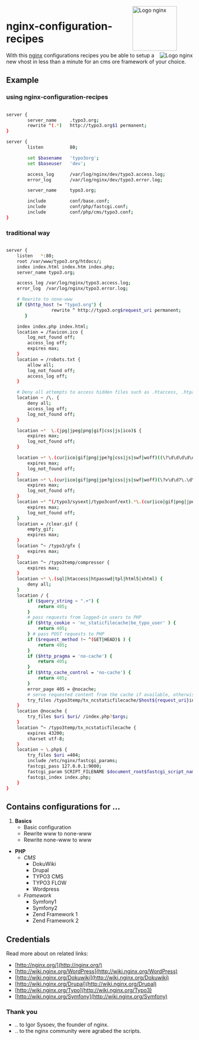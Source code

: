 <img src="http://ebmedia.eventbrite.com/s3-s3/eventlogos/6576803/1238025969-14.jpg" alt="Logo nginx" width="120" style="margin:2px 43px" align="right">

nginx-configuration-recipes 
===========================

<a href="http://nginx.org/">
<img src="http://upload.wikimedia.org/wikipedia/de/thumb/2/2c/Nginx_Logo.svg/200px-Nginx_Logo.svg.png" alt="Logo nginx" align="right"></a>

With this [nginx](http://nginx.org/) configurations recipes you be able to setup a new vhost in less than a minute for an cms ore framework of your choice. 

## Example

### using nginx-configuration-recipes

```bash

server {
		server_name		.typo3.org;
		rewrite ^(.*) 	http://typo3.org$1 permanent;
}

server {
		listen			80;

		set $basename 	'typo3org';
		set $baseuser 	'dev';

		access_log		/var/log/nginx/dev/typo3.access.log;
		error_log		/var/log/nginx/dev/typo3.error.log;

		server_name		typo3.org;

		include			conf/base.conf;
		include			conf/php/fastcgi.conf;
		include			conf/php/cms/typo3.conf;
}
```

### traditional way
```bash

server {
    listen   *:80;
    root /var/www/typo3.org/htdocs/;
    index index.html index.htm index.php;
    server_name typo3.org;

    access_log /var/log/nginx/typo3.access.log;
    error_log  /var/log/nginx/typo3.error.log;

	# Rewrite to none-www
    if ($http_host != "typo3.org") {
                 rewrite ^ http://typo3.org$request_uri permanent;
       }

    index index.php index.html;
    location = /favicon.ico {
        log_not_found off;
        access_log off;
        expires max;
    }
    location = /robots.txt {
        allow all;
        log_not_found off;
        access_log off;
    }

    # Deny all attempts to access hidden files such as .htaccess, .htpasswd, .DS_Store (Mac).
    location ~ /\. {
        deny all;
        access_log off;
        log_not_found off;
    }

    location ~*  \.(jpg|jpeg|png|gif|css|js|ico)$ {
        expires max;
        log_not_found off;
    }

    location ~* \.(cur|ico|gif|png|jpe?g|css|js|swf|woff)((\?\d\d\d\d\d\d\d\d\d\d)|(\?s=\d\d\d\d\d\d\d\d\d\d))$ {
        expires max;
        log_not_found off;
    }
    location ~* \.(cur|ico|gif|png|jpe?g|css|js|swf|woff)(\?v\d\d?\.\d\d?\.\d\d?)$ {
        expires max;
        log_not_found off;
    }
    location ~* ^(/typo3/sysext|/typo3conf/ext).*\.(cur|ico|gif|png|jpe?g|css|js|swf|woff) {
        expires max;
        log_not_found off;
    }
    location = /clear.gif {
        empty_gif;
        expires max;
    }
    location ^~ /typo3/gfx {
        expires max;
    }
    location ^~ /typo3temp/compressor {
        expires max;
    }
    location ~* \.(sql|htaccess|htpasswd|tpl|html5|xhtml) {
        deny all;
    }
    location / {
        if ($query_string ~ ".+") {
            return 405;
        }
        # pass requests from logged-in users to PHP
        if ($http_cookie ~ 'nc_staticfilecache|be_typo_user' ) {
            return 405;
        } # pass POST requests to PHP
        if ($request_method !~ ^(GET|HEAD)$ ) {
            return 405;
        }
        if ($http_pragma = 'no-cache') {
            return 405;
        }
        if ($http_cache_control = 'no-cache') {
            return 405;
        }
        error_page 405 = @nocache;
        # serve requested content from the cache if available, otherwise pass the request to PHP
        try_files /typo3temp/tx_ncstaticfilecache/$host${request_uri}index.html @nocache;
    }
    location @nocache {
        try_files $uri $uri/ /index.php?$args;
    }
    location ^~ /typo3temp/tx_ncstaticfilecache {
        expires 43200;
        charset utf-8;
    }
    location ~ \.php$ {
        try_files $uri =404;
        include /etc/nginx/fastcgi_params;
        fastcgi_pass 127.0.0.1:9000;
        fastcgi_param SCRIPT_FILENAME $document_root$fastcgi_script_name;
        fastcgi_index index.php;
    }
}
```


## Contains configurations for ...

1. **Basics**
   - Basic configuration  
   - Rewrite www to none-www
   - Rewrite none-www to www

- **PHP**
  - _CMS_
    - DokuWiki
    - Drupal
    - TYPO3 CMS
    - TYPO3 FLOW
    - Wordpress
  - _Framework_
    - Symfony1
    - Symfony2
    - Zend Framework 1
    - Zend Framework 2


## Credentials
Read more about on related links:

- [http://nginx.org/](http://nginx.org/)‎
- [http://wiki.nginx.org/WordPress](http://wiki.nginx.org/WordPress)‎
- [http://wiki.nginx.org/Dokuwiki](http://wiki.nginx.org/Dokuwiki)
- [http://wiki.nginx.org/Drupal](http://wiki.nginx.org/Drupal)
- [http://wiki.nginx.org/Typo](http://wiki.nginx.org/Typo3)
- [http://wiki.nginx.org/Symfony](http://wiki.nginx.org/Symfony)

### Thank you
 - .. to Igor Sysoev, the founder of nginx.
 - .. to the nginx community were agrabed the scripts.